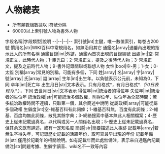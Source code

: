 # 人物總表

- 所有類數組數據以`|`符號分隔
- 60000以上索引號人物為書外人物

字段名稱|字段類型|說明
--|--|--|--
索引號|int|主鍵，唯一數值索引，每卷占200號
慣用名|str|WIKI百科中常規用名，如無沿用其它
通鑑名|array|通鑒內出現的指示此人的所有名稱
通鑑目錄|int|外鍵，通鑑內首次出現的目錄編號
出處|int|空-常規正文，此時代人物；1-臣光曰；2-常規正文，提及之後時代人物；3-常規正文，提及之前時代人物；9-書外記錄關聯或聯想人物
女性|bool|空-男；1-女；0-太監
別稱|array|常見的別稱。可能有多個，下同
姓|array|
名|array|
字|array|
號|array|
氏|array|
謚|array|
生年|int|出生年。以負號表示公元前，未知為0，下同
卒年|int|死亡年
出生月日|str|文本表示。只有月格式*，有月日格式*.*（?0日表现为*.*.），下同
去世月日|str|文本表示
得位年|int|統治者的得位年
失位年|int|統治者的失位年
統治政權|str|可能統治多個政權，則得位年、失位年為全部時間；若多統治政權時間不連續，只取第一個，其余簡述中說明
從屬政權|array|可能從屬多個政權
生僻度|int|空-維基百科有此詞條；1-維基百科無，百度有此詞條；2-維基、百度均無此詞條，散見其餘字典；3-網絡搜索中基本無此人相關檔案；4-歷史上從未記載過真名，以代稱或另一人關係名出現；5-歷史上從未記載過真名，但其余文獻有詳述，或有一定知名度
簡述|str|簡要描述此人事跡
記載年|array|若無生卒得失年，可記錄歷史記載的活躍年份，取可查最早出現的年份
記載年備註|str|僅用於記載年的相關說明。如有記載年而此處無備注，表示來自通鑑內記載
備注|str|問題考據、生僻字讀音、wiki名不一致等內容
